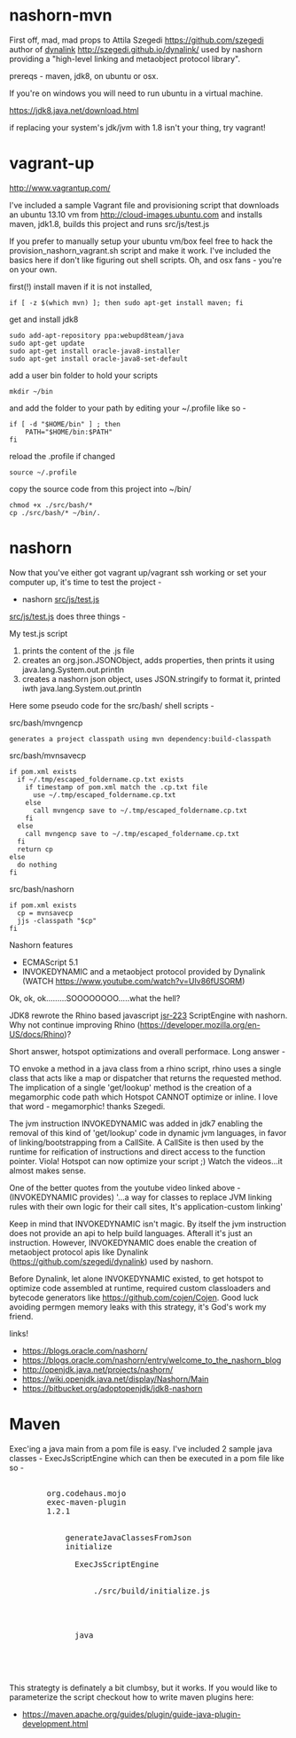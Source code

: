 nashorn-mvn
============

First off, mad, mad props to Attila Szegedi <https://github.com/szegedi> author of [dynalink](https://github.com/szegedi/dynalink) <http://szegedi.github.io/dynalink/> used by nashorn providing a "high-level linking and metaobject protocol library".

prereqs - maven, jdk8, on ubuntu or osx.  

If you're on windows you will need to run ubuntu in a virtual machine.

<https://jdk8.java.net/download.html>

if replacing your system's jdk/jvm with 1.8 isn't your thing, try vagrant!


vagrant-up
============

<http://www.vagrantup.com/>

I've included a sample Vagrant file and provisioning script that downloads an ubuntu 13.10 vm from <http://cloud-images.ubuntu.com> and installs maven, jdk1.8, builds this project and runs src/js/test.js

If you prefer to manually setup your ubuntu vm/box feel free to hack the provision_nashorn_vagrant.sh script and make it work. I've included the basics here if don't like figuring out shell scripts. Oh, and osx fans - you're on your own.

first(!) install maven if it is not installed, 

    if [ -z $(which mvn) ]; then sudo apt-get install maven; fi

get and install jdk8

    sudo add-apt-repository ppa:webupd8team/java
    sudo apt-get update
    sudo apt-get install oracle-java8-installer
    sudo apt-get install oracle-java8-set-default

add a user bin folder to hold your scripts

    mkdir ~/bin

and add the folder to your path by editing your ~/.profile like so - 

    if [ -d "$HOME/bin" ] ; then
        PATH="$HOME/bin:$PATH"
    fi

reload the .profile if changed

    source ~/.profile

copy the source code from this project into ~/bin/

    chmod +x ./src/bash/*
    cp ./src/bash/* ~/bin/.


nashorn
===========

Now that you've either got vagrant up/vagrant ssh working or set your computer up, it's time to test the project -

* nashorn [src/js/test.js](https://github.com/patarleth/nashorn-mvn/blob/master/src/js/test.js)

[src/js/test.js](https://github.com/patarleth/nashorn-mvn/blob/master/src/js/test.js) does three things -

My test.js script

1. prints the content of the .js file
2. creates an org.json.JSONObject, adds properties, then prints it using java.lang.System.out.println
3. creates a nashorn json object, uses JSON.stringify to format it, printed iwth java.lang.System.out.println
    
Here some pseudo code for the src/bash/ shell scripts -

src/bash/mvngencp

    generates a project classpath using mvn dependency:build-classpath

src/bash/mvnsavecp

    if pom.xml exists
      if ~/.tmp/escaped_foldername.cp.txt exists
        if timestamp of pom.xml match the .cp.txt file 
          use ~/.tmp/escaped_foldername.cp.txt
        else
          call mvngencp save to ~/.tmp/escaped_foldername.cp.txt
        fi
      else
        call mvngencp save to ~/.tmp/escaped_foldername.cp.txt
      fi
      return cp
    else
      do nothing
    fi      

src/bash/nashorn

    if pom.xml exists
      cp = mvnsavecp
      jjs -classpath "$cp"
    fi

Nashorn features

* ECMAScript 5.1
* INVOKEDYNAMIC and a metaobject protocol provided by Dynalink (WATCH https://www.youtube.com/watch?v=UIv86fUSORM)

Ok, ok, ok.........SOOOOOOOO.....what the hell?

JDK8 rewrote the Rhino based javascript [jsr-223](https://www.jcp.org/en/jsr/detail?id=223) ScriptEngine with nashorn. Why not continue improving Rhino (<https://developer.mozilla.org/en-US/docs/Rhino>)?

Short answer, hotspot optimizations and overall performace. Long answer -

TO envoke a method in a java class from a rhino script, rhino uses a single class that acts like a map or dispatcher that returns the requested method.  The implication of a single 'get/lookup' method is the creation of a megamorphic code path which Hotspot CANNOT optimize or inline. I love that word - megamorphic! thanks Szegedi.

The jvm instruction INVOKEDYNAMIC was added in jdk7 enabling the removal of this kind of 'get/lookup' code in dynamic jvm languages, in favor of linking/bootstrapping from a CallSite.  A CallSite is then used by the runtime for reification of instructions and direct access to the function pointer. Viola! Hotspot can now optimize your script ;)  Watch the videos...it almost makes sense.

One of the better quotes from the youtube video linked above - (INVOKEDYNAMIC provides) '...a way for classes to replace JVM linking rules with their own logic for their call sites, It's application-custom linking'

Keep in mind that INVOKEDYNAMIC isn't magic. By itself the jvm instruction does not provide an api to help build languages. Afterall it's just an instruction.  However, INVOKEDYNAMIC does enable the creation of metaobject protocol apis like Dynalink (https://github.com/szegedi/dynalink) used by nashorn.

Before Dynalink, let alone INVOKEDYNAMIC existed, to get hotspot to optimize code assembled at runtime, required custom classloaders and bytecode generators like <https://github.com/cojen/Cojen>. Good luck avoiding permgen memory leaks with this strategy, it's God's work my friend.

links!

* <https://blogs.oracle.com/nashorn/>
* <https://blogs.oracle.com/nashorn/entry/welcome_to_the_nashorn_blog>
* <http://openjdk.java.net/projects/nashorn/>
* <https://wiki.openjdk.java.net/display/Nashorn/Main>
* <https://bitbucket.org/adoptopenjdk/jdk8-nashorn>


Maven
===========

Exec'ing a java main from a pom file is easy. I've included 2 sample java classes - ExecJsScriptEngine which can then be executed in a pom file like so -

<pre>
      <plugin>
        <groupId>org.codehaus.mojo</groupId>
        <artifactId>exec-maven-plugin</artifactId>
        <version>1.2.1</version>
        <executions>
          <execution>
            <id>generateJavaClassesFromJson</id>
            <phase>initialize</phase>
            <configuration>
              <mainClass>ExecJsScriptEngine</mainClass>
              <arguments>
                <argument>
                  ./src/build/initialize.js
                </argument>
              </arguments>
            </configuration>
            <goals>
              <goal>java</goal>
            </goals>
          </execution>
        <executions>
      <plugin>
</pre>

This strategty is definately a bit clumbsy, but it works. If you would like to parameterize the script checkout how to write maven plugins here:
* <https://maven.apache.org/guides/plugin/guide-java-plugin-development.html>


